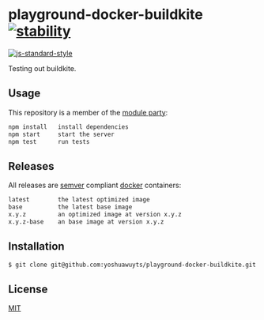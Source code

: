 # playground-docker-buildkite [![stability][0]][1]
[![js-standard-style][10]][11]

Testing out buildkite.

## Usage
This repository is a member of the [module party](http://module.party/):
```txt
npm install   install dependencies
npm start     start the server
npm test      run tests
```

## Releases
All releases are [semver][semver] compliant [docker][docker] containers:
```txt
latest        the latest optimized image
base          the latest base image
x.y.z         an optimized image at version x.y.z
x.y.z-base    an base image at version x.y.z
```

## Installation
```sh
$ git clone git@github.com:yoshuawuyts/playground-docker-buildkite.git
```

## License
[MIT](https://tldrlegal.com/license/mit-license)

[docker]: https://www.docker.com/
[semver]: http://semver.org/
[0]: https://img.shields.io/badge/stability-experimental-orange.svg?style=flat-square
[1]: https://nodejs.org/api/documentation.html#documentation_stability_index
[10]: https://img.shields.io/badge/code%20style-standard-brightgreen.svg?style=flat-square
[11]: https://github.com/feross/standard
